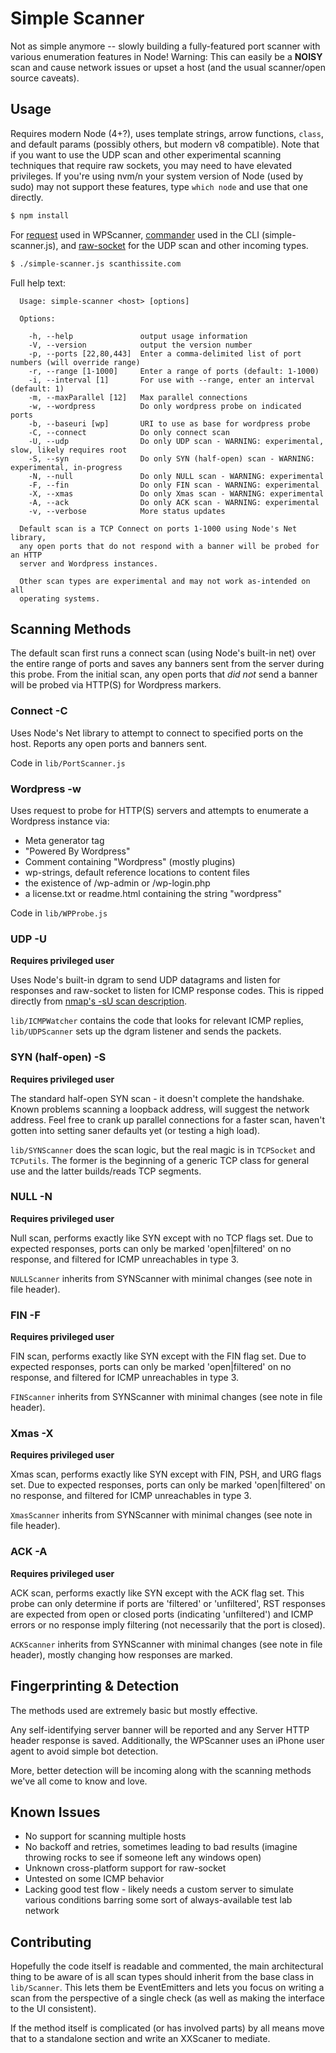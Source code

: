 # Simple Scanner

Not as simple anymore -- slowly building a fully-featured port scanner with various enumeration features in Node!  Warning: This can easily be a **NOISY** scan and cause network issues or upset a host (and the usual scanner/open source caveats).

## Usage

Requires modern Node (4+?), uses template strings, arrow functions, `class`, and default params (possibly others, but modern v8 compatible). Note that if you want to use the UDP scan and other experimental scanning techniques that require raw sockets, you may need to have elevated privileges. If you're using nvm/n your system version of Node (used by sudo) may not support these features, type `which node` and use that one directly.

```sh
$ npm install
```

For [request](https://github.com/request/request) used in WPScanner, [commander](https://github.com/tj/commander.js) used in the CLI (simple-scanner.js), and [raw-socket](https://github.com/stephenwvickers/node-raw-socket) for the UDP scan and other incoming types.

```sh
$ ./simple-scanner.js scanthissite.com
```

Full help text:

```
  Usage: simple-scanner <host> [options]

  Options:

    -h, --help               output usage information
    -V, --version            output the version number
    -p, --ports [22,80,443]  Enter a comma-delimited list of port numbers (will override range)
    -r, --range [1-1000]     Enter a range of ports (default: 1-1000)
    -i, --interval [1]       For use with --range, enter an interval (default: 1)
    -m, --maxParallel [12]   Max parallel connections
    -w, --wordpress          Do only wordpress probe on indicated ports
    -b, --baseuri [wp]       URI to use as base for wordpress probe
    -C, --connect            Do only connect scan
    -U, --udp                Do only UDP scan - WARNING: experimental, slow, likely requires root
    -S, --syn                Do only SYN (half-open) scan - WARNING: experimental, in-progress
    -N, --null               Do only NULL scan - WARNING: experimental
    -F, --fin                Do only FIN scan - WARNING: experimental
    -X, --xmas               Do only Xmas scan - WARNING: experimental
    -A, --ack                Do only ACK scan - WARNING: experimental
    -v, --verbose            More status updates

  Default scan is a TCP Connect on ports 1-1000 using Node's Net library,
  any open ports that do not respond with a banner will be probed for an HTTP
  server and Wordpress instances.

  Other scan types are experimental and may not work as-intended on all
  operating systems.
```

## Scanning Methods

The default scan first runs a connect scan (using Node's built-in net) over the entire range of ports and saves any banners sent from the server during this probe. From the initial scan, any open ports that _did not_ send a banner will be probed via HTTP(S) for Wordpress markers.

### Connect -C

Uses Node's Net library to attempt to connect to specified ports on the host. Reports any open ports and banners sent.

Code in `lib/PortScanner.js`

### Wordpress -w

Uses request to probe for HTTP(S) servers and attempts to enumerate a Wordpress instance via:

* Meta generator tag
* "Powered By Wordpress"
* Comment containing "Wordpress" (mostly plugins)
* wp-strings, default reference locations to content files
* the existence of /wp-admin or /wp-login.php
* a license.txt or readme.html containing the string "wordpress"

Code in `lib/WPProbe.js`

### UDP -U

**Requires privileged user**

Uses Node's built-in dgram to send UDP datagrams and listen for responses and raw-socket to listen for ICMP response codes. This is ripped directly from [nmap's -sU scan description](https://nmap.org/book/man-port-scanning-techniques.html).

`lib/ICMPWatcher` contains the code that looks for relevant ICMP replies, `lib/UDPScanner` sets up the dgram listener and sends the packets.

### SYN (half-open) -S

**Requires privileged user**

The standard half-open SYN scan - it doesn't complete the handshake. Known problems scanning a loopback address, will suggest the network address. Feel free to crank up parallel connections for a faster scan, haven't gotten into setting saner defaults yet (or testing a high load).

`lib/SYNScanner` does the scan logic, but the real magic is in `TCPSocket` and `TCPutils`. The former is the beginning of a generic TCP class for general use and the latter builds/reads TCP segments.

### NULL -N

**Requires privileged user**

Null scan, performs exactly like SYN except with no TCP flags set. Due to expected responses, ports can only be marked 'open|filtered' on no response, and filtered for ICMP unreachables in type 3.

`NULLScanner` inherits from SYNScanner with minimal changes (see note in file header).

### FIN -F

**Requires privileged user**

FIN scan, performs exactly like SYN except with the FIN flag set. Due to expected responses, ports can only be marked 'open|filtered' on no response, and filtered for ICMP unreachables in type 3.

`FINScanner` inherits from SYNScanner with minimal changes (see note in file header).

### Xmas -X

**Requires privileged user**

Xmas scan, performs exactly like SYN except with FIN, PSH, and URG flags set. Due to expected responses, ports can only be marked 'open|filtered' on no response, and filtered for ICMP unreachables in type 3.

`XmasScanner` inherits from SYNScanner with minimal changes (see note in file header).

### ACK -A

**Requires privileged user**

ACK scan, performs exactly like SYN except with the ACK flag set. This probe can only determine if ports are 'filtered' or 'unfiltered', RST responses are expected from open or closed ports (indicating 'unfiltered') and ICMP errors or no response imply filtering (not necessarily that the port is closed).

`ACKScanner` inherits from SYNScanner with minimal changes (see note in file header), mostly changing how responses are marked.

## Fingerprinting & Detection 

The methods used are extremely basic but mostly effective.

Any self-identifying server banner will be reported and any Server HTTP header response is saved. Additionally, the WPScanner uses an iPhone user agent to avoid simple bot detection.

More, better detection will be incoming along with the scanning methods we've all come to know and love.

## Known Issues

* No support for scanning multiple hosts
* No backoff and retries, sometimes leading to bad results (imagine throwing rocks to see if someone left any windows open)
* Unknown cross-platform support for raw-socket
* Untested on some ICMP behavior
* Lacking good test flow - likely needs a custom server to simulate various conditions barring some sort of always-available test lab network

## Contributing

Hopefully the code itself is readable and commented, the main architectural thing to be aware of is all scan types should inherit from the base class in `lib/Scanner`. This lets them be EventEmitters and lets you focus on writing a scan from the perspective of a single check (as well as making the interface to the UI consistent). 

If the method itself is complicated (or has involved parts) by all means move that to a standalone section and write an XXScaner to mediate.
